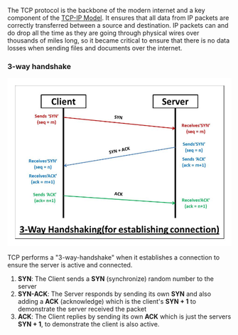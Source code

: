 

The TCP protocol is the backbone of the modern internet and a key component of the [TCP-IP Model](TCP-IP%20Model.md). It ensures that all data from IP packets are correctly transferred between a source and destination. IP packets can and do drop all the time as they are going through physical wires over thousands of miles long, so it became critical to ensure that there is no data losses when sending files and documents over the internet.

### 3-way handshake

![](../Attachments/Pasted%20image%2020220416151554.png)

TCP performs a "3-way-handshake" when it establishes a connection to ensure the server is active and connected. 

1. **SYN**: The Client sends a **SYN** (synchronize) random number to the server
2. **SYN-ACK**: The Server responds by sending its own **SYN** and also adding a **ACK** (acknowledge) which is the client's **SYN + 1** to demonstrate the server received the packet
3. **ACK**: The Client replies by sending its own **ACK** which is just the servers **SYN + 1**, to demonstrate the client is also active.
